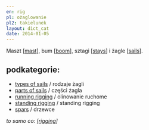 ```yaml
---
en: rig
pl: ożaglowanie
pl2: takielunek
layout: dict_cat
date: 2014-01-05
---
```


Maszt [[mast](/dict/mast.html)], bum [[boom](/dict/boom.html)], sztagi [[stays](/dict/stays.html)] i żagle [[sails](/dict/sails.html)].

podkategorie:
-------------

* [types of sails](/dict/types-of-sails.html) / rodzaje żagli
* [parts of sails](/dict/parts-of-sails.html) / części żagla
* [running rigging](/dict/running-rigging.html) / olinowanie ruchome
* [standing rigging](/dict/standing-rigging.html) / standing rigging
* [spars](/dict/spars.html) / drzewce

*to samo co: [[rigging](/dict/rigging.html)]*